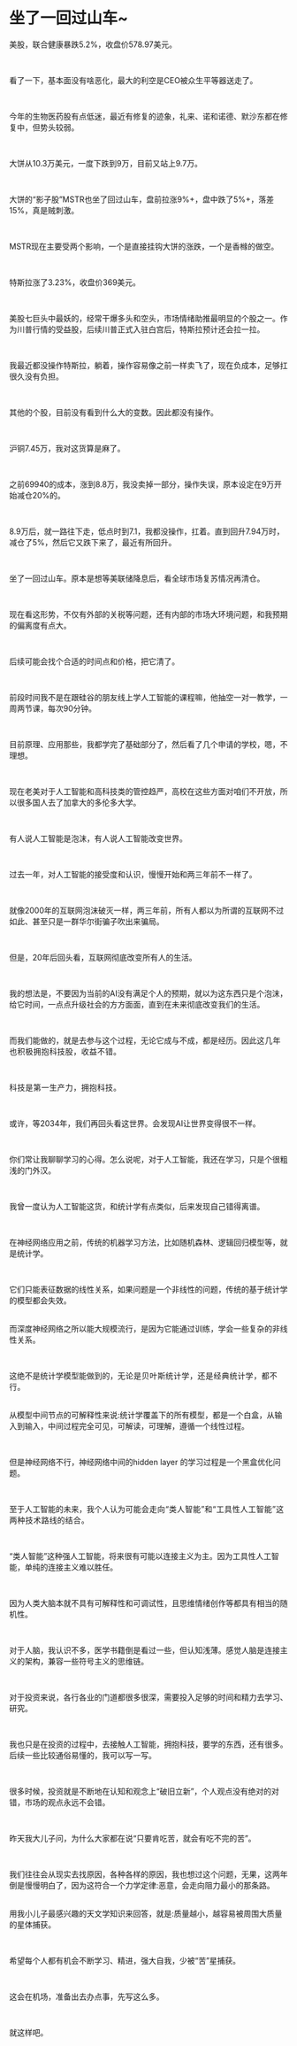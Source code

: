 # 坐了一回过山车~

<p style="visibility: visible;">美股，联合健康暴跌5.2%，收盘价578.97美元。</p><p style="visibility: visible;"><br style="visibility: visible;"></p><p style="visibility: visible;">看了一下，基本面没有啥恶化，最大的利空是CEO被众生平等器送走了。</p><p style="visibility: visible;"><br style="visibility: visible;"></p><p style="visibility: visible;">今年的生物医药股有点低迷，最近有修复的迹象，礼来、诺和诺德、默沙东都在修复中，但势头较弱。</p><p style="visibility: visible;"><br style="visibility: visible;"></p><p style="visibility: visible;">大饼从10.3万美元，一度下跌到9万，目前又站上9.7万。</p><p style="visibility: visible;"><br style="visibility: visible;"></p><p style="visibility: visible;">大饼的“影子股”MSTR也坐了回过山车，盘前拉涨9%+，盘中跌了5%+，落差15%，真是贼刺激。</p><p style="visibility: visible;"><br style="visibility: visible;"></p><p style="visibility: visible;">MSTR现在主要受两个影响，一个是直接挂钩大饼的涨跌，一个是香橼的做空。</p><p style="visibility: visible;"><br style="visibility: visible;"></p><p style="visibility: visible;">特斯拉涨了3.23%，收盘价369美元。</p><p style="visibility: visible;"><br style="visibility: visible;"></p><p style="visibility: visible;">美股七巨头中最妖的，经常干爆多头和空头，市场情绪助推最明显的个股之一。作为川普行情的受益股，后续川普正式入驻白宫后，特斯拉预计还会拉一拉。</p><p style="visibility: visible;"><br style="visibility: visible;"></p><p style="visibility: visible;">我最近都没操作特斯拉，躺着，操作容易像之前一样卖飞了，现在负成本，足够扛很久没有负担。</p><p style="visibility: visible;"><br style="visibility: visible;"></p><p style="visibility: visible;">其他的个股，目前没有看到什么大的变数。因此都没有操作。</p><p style="visibility: visible;"><br style="visibility: visible;"></p><p style="visibility: visible;">沪铜7.45万，我对这货算是麻了。</p><p style="visibility: visible;"><br style="visibility: visible;"></p><p style="visibility: visible;">之前69940的成本，涨到8.8万，我没卖掉一部分，操作失误，原本设定在9万开始减仓20%的。</p><p style="visibility: visible;"><br style="visibility: visible;"></p><p style="visibility: visible;">8.9万后，就一路往下走，低点时到7.1，我都没操作，扛着。直到回升7.94万时，减仓了5%，然后它又跌下来了，最近有所回升。</p><p style="visibility: visible;"><br style="visibility: visible;"></p><p style="visibility: visible;">坐了一回过山车。原本是想等美联储降息后，看全球市场复苏情况再清仓。</p><p style="visibility: visible;"><br style="visibility: visible;"></p><p style="visibility: visible;">现在看这形势，不仅有外部的关税等问题，还有内部的市场大环境问题，和我预期的偏离度有点大。</p><p style="visibility: visible;"><br style="visibility: visible;"></p><p style="visibility: visible;">后续可能会找个合适的时间点和价格，把它清了。</p><p style="visibility: visible;"><br style="visibility: visible;"></p><p style="visibility: visible;">前段时间我不是在跟硅谷的朋友线上学人工智能的课程嘛，他抽空一对一教学，一周两节课，每次90分钟。</p><p><br></p><p>目前原理、应用那些，我都学完了基础部分了，然后看了几个申请的学校，嗯，不理想。</p><p><br></p><p>现在老美对于人工智能和高科技类的管控趋严，高校在这些方面对咱们不开放，所以很多国人去了加拿大的多伦多大学。</p><p><br></p><p>有人说人工智能是泡沫，有人说人工智能改变世界。</p><p><br></p><p>过去一年，对人工智能的接受度和认识，慢慢开始和两三年前不一样了。</p><p><br></p><p>就像2000年的互联网泡沫破灭一样，两三年前，所有人都以为所谓的互联网不过如此、甚至只是一群华尔街骗子吹出来骗局。</p><p><br></p><p>但是，20年后回头看，互联网彻底改变所有人的生活。</p><p><br></p><p>我的想法是，不要因为当前的AI没有满足个人的预期，就以为这东西只是个泡沫，给它时间，一点点升级社会的方方面面，直到在未来彻底改变我们的生活。</p><p><br></p><p>而我们能做的，就是去参与这个过程，无论它成与不成，都是经历。因此<span style="background-color: transparent;letter-spacing: 0.034em;caret-color: var(--weui-BRAND);">这几年也积极拥抱科技股，收益不错。</span></p><p><span style="background-color: transparent;letter-spacing: 0.034em;caret-color: var(--weui-BRAND);"><br></span></p><p><span style="background-color: transparent;letter-spacing: 0.034em;caret-color: var(--weui-BRAND);">科技是第一生产力，拥抱科技。</span></p><p><br></p><p>或许，等2034年，我们再回头看这世界。会发现AI让世界变得很不一样。</p><p><br></p><p>你们常让我聊聊学习的心得。怎么说呢，对于人工智能，我还在学习，只是个很粗浅的门外汉。</p><p><br></p><p>我曾一度认为人工智能这货，和统计学有点类似，后来发现自己错得离谱。</p><p><br></p><p>在神经网络应用之前，传统的机器学习方法，比如随机森林、逻辑回归模型等，就是统计学。</p><p><br></p><p>它们只能表征数据的线性关系，如果问题是一个非线性的问题，传统的基于统计学的模型都会失效。</p><p><br>而深度神经网络之所以能大规模流行，是因为它能通过训练，学会一些复杂的非线性关系。</p><p><br></p><p>这绝不是统计学模型能做到的，<span style="background-color: transparent;letter-spacing: 0.034em;caret-color: var(--weui-BRAND);">无论是贝叶斯统计学，还是经典统计学，都不行。</span></p><p><br>从模型中间节点的可解释性来说:统计学覆盖下的所有模型，都是一个白盒，从输入到输入，中间过程完全可见，可解读，可理解，遵循一个线性过程。</p><p><br></p><p>但是神经网络不行，神经网络中间的hidden layer 的学习过程是一个黑盒优化问题。</p><p><br></p><p>至于人工智能的未来，我个人认为<span style="background-color: transparent;caret-color: var(--weui-BRAND);letter-spacing: 0.034em;">可能会走向“类人智能”和“工具性人工智能”这两种技术路线的结合。</span></p><p><br></p><p>“类人智能”这种强人工智能，将来很有可能以连接主义为主。因为工具性人工智能，单纯的连接主义难以胜任。</p><p><br></p><p>因为人类大脑本就不具有可解释性和可调试性，且思维情绪创作等都具有相当的随机性。</p><p><br></p><p>对于人脑，我认识不多，医学书籍倒是看过一些，但认知浅薄。感觉人脑是连接主义的架构，兼容一些符号主义的思维链。</p><p><br></p><p>对于投资来说，各行各业的门道都很多很深，需要投入足够的时间和精力去学习、研究。</p><p><br></p><p>我也只是在投资的过程中，去接触人工智能，拥抱科技，要学的东西，还有很多。后续一些比较通俗易懂的，我可以写一写。</p><p><br></p><p>很多时候，投资就是不断地在认知和观念上“破旧立新”，个人观点没有绝对的对错，市场的观点永远不会错。</p><p><br></p><p>昨天我大儿子问，为什么大家都在说“只要肯吃苦，就会有吃不完的苦”。</p><p><br></p><p>我们往往会从现实去找原因，各种各样的原因，我也想过这个问题，无果，这两年倒是慢慢明白了，因为这符合一个力学定律:恶意，会走向阻力最小的那条路。</p><p><br>用我小儿子最感兴趣的天文学知识来回答，就是:质量越小，越容易被周围大质量的星体捕获。</p><p><br></p><p>希望每个人都有机会不断学习、精进，强大自我，少被“苦”星捕获。</p><p><br></p><p>这会在机场，准备出去办点事，先写这么多。</p><p><br></p><p>就这样吧。</p><p style="display: none;"><mp-style-type data-value="10000"></mp-style-type></p>